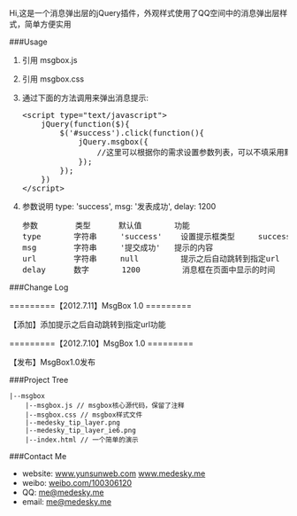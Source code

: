 Hi,这是一个消息弹出层的jQuery插件，外观样式使用了QQ空间中的消息弹出层样式，简单方便实用


###Usage

1.  引用 msgbox.js

2.  引用 msgbox.css

3.  通过下面的方法调用来弹出消息提示:

    <pre>
    &lt;script type="text/javascript"&gt;
        jQuery(function($){
            $('#success').click(function(){
                jQuery.msgbox({
                    //这里可以根据你的需求设置参数列表，可以不填采用默认效果
                });
            });
        })
    &lt;/script&gt;
    </pre>

4.  参数说明
        type: 'success',
        msg: '发表成功',
        delay: 1200
    <pre>
    参数        类型      默认值       功能                     备注
    type       字符串     'success'    设置提示框类型     success:成功 error:错误 warn:提示 clear:普通文本提示
    msg        字符串     '提交成功'   提示的内容    
    url        字符串     null         提示之后自动跳转到指定url    
    delay      数字       1200         消息框在页面中显示的时间     
    </pre>


###Change Log

=========【2012.7.11】MsgBox 1.0 =========

【添加】添加提示之后自动跳转到指定url功能

=========【2012.7.10】MsgBox 1.0 =========

【发布】MsgBox1.0发布


###Project Tree

    |--msgbox
        |--msgbox.js // msgbox核心源代码，保留了注释
        |--msgbox.css // msgbox样式文件
        |--medesky_tip_layer.png
        |--medesky_tip_layer_ie6.png
        |--index.html // 一个简单的演示


###Contact Me

* website: www.yunsunweb.com www.medesky.me
* weibo: <a href="http://weibo.com/100306120">weibo.com/100306120</a>
* QQ: me@medesky.me
* email: me@medesky.me
